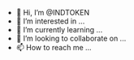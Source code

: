 - 👋 Hi, I’m @INDTOKEN
- 👀 I’m interested in ...
- 🌱 I’m currently learning ...
- 💞️ I’m looking to collaborate on ...
- 📫 How to reach me ...

<!---
INDTOKEN/INDTOKEN is a ✨ special ✨ repository because its `README.md` (this file) appears on your GitHub profile.
You can click the Preview link to take a look at your changes.
--->
